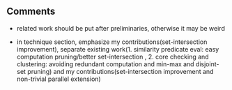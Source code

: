 ## Comments

* related work should be put after preliminaries, otherwise it may be weird

* in technique section, emphasize my contributions(set-intersection improvement), 
separate existing work(1. similarity predicate eval: 
easy computation pruning/better set-intersection
, 2. core checking and clustering: avoiding redundant computation 
and min-max and disjoint-set pruning) and 
my contributions(set-intersection improvement and non-trivial parallel extension)



